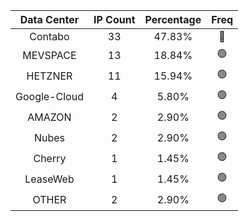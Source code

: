| Data Center | IP Count | Percentage | Freq |
|:------------:|:--------:|:-----------:|:-----:|
| Contabo | 33 | 47.83% | 🔴 |
| MEVSPACE | 13 | 18.84% | 🟢 |
| HETZNER | 11 | 15.94% | 🟢 |
| Google-Cloud | 4 | 5.80% | 🟢 |
| AMAZON | 2 | 2.90% | 🟢 |
| Nubes | 2 | 2.90% | 🟢 |
| Cherry | 1 | 1.45% | 🟢 |
| LeaseWeb | 1 | 1.45% | 🟢 |
| OTHER | 2 | 2.90% | 🟢 |